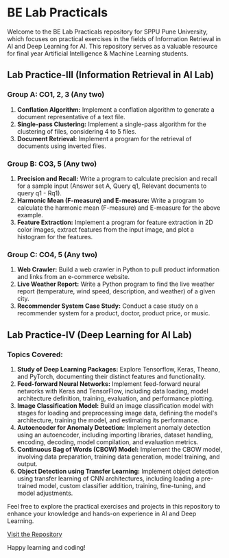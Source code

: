# BE Lab Practicals

Welcome to the BE Lab Practicals repository for SPPU Pune University, which focuses on practical exercises in the fields of Information Retrieval in AI and Deep Learning for AI. This repository serves as a valuable resource for final year Artificial Intelligence & Machine Learning students.

## Lab Practice-III (Information Retrieval in AI Lab)

### Group A: CO1, 2, 3 (Any two)
1. **Conflation Algorithm:** Implement a conflation algorithm to generate a document representative of a text file.
2. **Single-pass Clustering:** Implement a single-pass algorithm for the clustering of files, considering 4 to 5 files.
3. **Document Retrieval:** Implement a program for the retrieval of documents using inverted files.

### Group B: CO3, 5 (Any two)
1. **Precision and Recall:** Write a program to calculate precision and recall for a sample input (Answer set A, Query q1, Relevant documents to query q1 - Rq1).
2. **Harmonic Mean (F-measure) and E-measure:** Write a program to calculate the harmonic mean (F-measure) and E-measure for the above example.
3. **Feature Extraction:** Implement a program for feature extraction in 2D color images, extract features from the input image, and plot a histogram for the features.

### Group C: CO4, 5 (Any two)
1. **Web Crawler:** Build a web crawler in Python to pull product information and links from an e-commerce website.
2. **Live Weather Report:** Write a Python program to find the live weather report (temperature, wind speed, description, and weather) of a given city.
3. **Recommender System Case Study:** Conduct a case study on a recommender system for a product, doctor, product price, or music.

## Lab Practice-IV (Deep Learning for AI Lab)

### Topics Covered:
1. **Study of Deep Learning Packages:** Explore Tensorflow, Keras, Theano, and PyTorch, documenting their distinct features and functionality.
2. **Feed-forward Neural Networks:** Implement feed-forward neural networks with Keras and TensorFlow, including data loading, model architecture definition, training, evaluation, and performance plotting.
3. **Image Classification Model:** Build an image classification model with stages for loading and preprocessing image data, defining the model's architecture, training the model, and estimating its performance.
4. **Autoencoder for Anomaly Detection:** Implement anomaly detection using an autoencoder, including importing libraries, dataset handling, encoding, decoding, model compilation, and evaluation metrics.
5. **Continuous Bag of Words (CBOW) Model:** Implement the CBOW model, involving data preparation, training data generation, model training, and output.
6. **Object Detection using Transfer Learning:** Implement object detection using transfer learning of CNN architectures, including loading a pre-trained model, custom classifier addition, training, fine-tuning, and model adjustments.

Feel free to explore the practical exercises and projects in this repository to enhance your knowledge and hands-on experience in AI and Deep Learning.

[Visit the Repository](https://github.com/SakshiAP/BE-Lab-Practicals)

Happy learning and coding!
